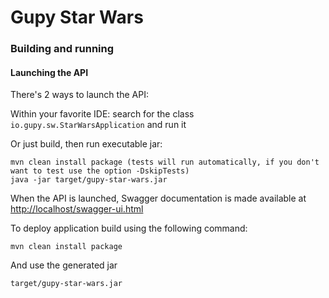 # Gupy Star Wars

### Building and running

#### Launching the API
There's 2 ways to launch the API:

Within your favorite IDE: search for the class `io.gupy.sw.StarWarsApplication` and run it

Or just build, then run executable jar:

    mvn clean install package (tests will run automatically, if you don't want to test use the option -DskipTests)
    java -jar target/gupy-star-wars.jar

When the API is launched, Swagger documentation is made available at [http://localhost/swagger-ui.html](http://localhost/swagger-ui.html)


To deploy application build using the following command:

	mvn clean install package
	
And use the generated jar

	target/gupy-star-wars.jar
